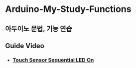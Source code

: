 # Arduino-My-Study-Functions
## 아두이노 문법, 기능 연습

## Guide Video
- ### [Touch Sensor Sequential LED On](https://www.youtube.com/watch?v=sDD3FzvUeh4)
